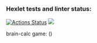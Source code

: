 ### Hexlet tests and linter status:
[![Actions Status](https://github.com/dev0ros/python-project-lvl1/workflows/hexlet-check/badge.svg)](https://github.com/dev0ros/python-project-lvl1/actions)
<a href="https://codeclimate.com/github/dev0ros/python-project-lvl1/maintainability"><img src="https://api.codeclimate.com/v1/badges/cafb6b160635562a45a0/maintainability" /></a>


brain-calc game:
(<script id="asciicast-FpjcjQgxtvzRr9VXb6BbhkeNs" src="https://asciinema.org/a/FpjcjQgxtvzRr9VXb6BbhkeNs.js" async></script>)
